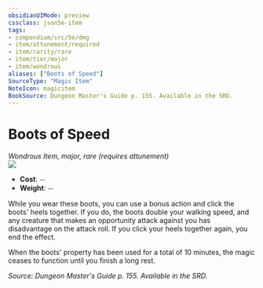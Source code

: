 ```yaml
---
obsidianUIMode: preview
cssclass: json5e-item
tags:
- compendium/src/5e/dmg
- item/attunement/required
- item/rarity/rare
- item/tier/major
- item/wondrous
aliases: ["Boots of Speed"]
SourceType: "Magic Item"
NoteIcon: magicitem
BookSource: Dungeon Master's Guide p. 155. Available in the SRD.
---
```

# Boots of Speed
*Wondrous Item, major, rare (requires attunement)*  
![](/2-Mechanics/CLI/items/img/boots-of-speed.webp#right)  

- **Cost**: ⏤
- **Weight**: ⏤

While you wear these boots, you can use a bonus action and click the boots' heels together. If you do, the boots double your walking speed, and any creature that makes an opportunity attack against you has disadvantage on the attack roll. If you click your heels together again, you end the effect.

When the boots' property has been used for a total of 10 minutes, the magic ceases to function until you finish a long rest.

*Source: Dungeon Master's Guide p. 155. Available in the SRD.*